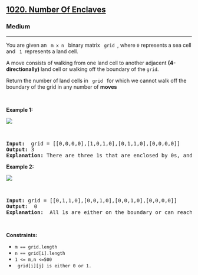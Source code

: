 <h2><a href="https://leetcode.com/problems/jump-game/">1020. Number Of Enclaves</a></h2><h3>Medium</h3><hr><div>
<p> You are given an <code> m x n </code> binary matrix <code> grid </code>, where <code>0</code> represents a sea cell and <code> 1 </code>represents a land cell.

A move consists of walking from one land cell to another adjacent <strong> (4-directionally) </strong>land cell or walking off the boundary of the <code>grid</code>.

Return the number of land cells in <code> grid </code> for which we cannot walk off the boundary of the grid in any number of <strong> moves </strong>
</p>
<p>&nbsp;</p>
<p><strong class="example">Example 1:</strong></p>
<img src="https://assets.leetcode.com/uploads/2021/02/18/enclaves1.jpg"/>
<p>&nbsp;</p>
<pre>
<strong>Input: </strong> grid = [[0,0,0,0],[1,0,1,0],[0,1,1,0],[0,0,0,0]]
<strong>Output:</strong> 3
<strong>Explanation:</strong> There are three 1s that are enclosed by 0s, and one 1 that is not enclosed because its on the boundary.
</pre>

<p><strong class="example">Example 2:</strong></p>
<img src="https://assets.leetcode.com/uploads/2021/02/18/enclaves2.jpg"/>
<p>&nbsp;</p>
<pre>
<strong>Input: </strong>grid = [[0,1,1,0],[0,0,1,0],[0,0,1,0],[0,0,0,0]]
<strong>Output: </strong> 0
<strong>Explanation: </strong> All 1s are either on the boundary or can reach the boundary.
</pre>

<p>&nbsp;</p>
<p><strong>Constraints:</strong></p>

<ul>
	<li><code>m == grid.length</code></li>
  <li><code>n == grid[i].length</code></li>
  <li><code>1 <= m,n <=500 </code> </li>
  <li> <code> grid[i][j] is either 0 or 1. </code> </li>
</ul>
</div>
